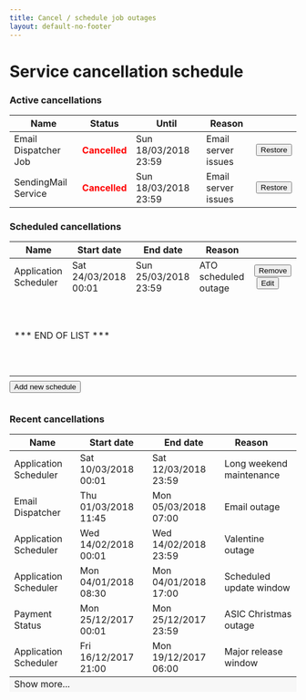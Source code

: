 ```yaml
---
title: Cancel / schedule job outages
layout: default-no-footer
---
```

<style>

p.select-all {
	float: right;
	margin: 0;
	margin-top: 3px;
	cursor: pointer;
	width: 65px;
}

tr.current td {
	background-color: #fff6f6;
}
.blockMsg {
	cursor: default;
}
td.more {
	cursor: pointer;
	background-color: #f7f7f7;
}
tr:hover td.more {
	background-color: #e7e7e7;
}
tr:hover td.more a {
	font-weight: bold;
}
td.more a:hover {
	color: #000;
	background-color: transparent;
}
tr:hover td.more span.fa {
	display: inline !important;
}

</style>
<h1>Service cancellation schedule</h1>
<div class="confirmation">
	<h3>Active cancellations</h3>
	<table>
		<thead class="">
			<tr>
				<th>Name</th>
				<th>Status</th>
				<th>Until</th>
				<th>Reason</th>
				<th></th>
			</tr>
		</thead>
		<tbody>
			<tr>
				<td>Email Dispatcher Job</td>
				<td style="color: red; font-weight: bold">Cancelled</td>
				<td>Sun 18/03/2018 23:59</td>
				<td>Email server issues</td>
				<td><button type="button" class="btn btn-default ico-edit">Restore</button></td>
			</tr>            
			<tr>
				<td>SendingMail Service</td>
				<td style="color: red; font-weight: bold">Cancelled</td>
				<td>Sun 18/03/2018 23:59</td>
				<td>Email server issues</td>
				<td><button type="button" class="btn btn-default ico-edit">Restore</button></td>
			</tr>
		</tbody>
	</table>
	<h3>Scheduled cancellations</h3>
	<table style="margin-bottom: 0.5em;">
		<thead class="">
			<tr>
				<th>Name</th>
				<th>Start date</th>
				<th>End date</th>
				<th>Reason</th>
				<th></th>
			</tr>
		</thead>
		<tbody id="schedule">
			<tr>
				<td>Application Scheduler</td>
				<td>Sat 24/03/2018 00:01</td>
				<td>Sun 25/03/2018 23:59</td>
				<td>ATO scheduled outage</td>
				<td><button type="button" class="btn btn-default ico-remove">Remove</button>&nbsp;<button type="button" class="btn btn-default ico-edit">Edit</button></td>
			</tr>
			<tr id="bottom-row">
				<td colspan="5" style="border-bottom: 0; height: 140px;">*** END OF LIST ***</td>
			</tr>
		</tbody>
	</table>
	<div style="width: 100%">
		<button id="add-new" class="btn btn-small btn-default" style="margin-bottom: 1em;">Add new schedule</button>
	</div>
	<h3>Recent cancellations</h3>
	<table>
		<thead>
			<tr>
				<th>Name</th>
				<th>Start date</th>
				<th>End date</th>
				<th>Reason</th>
				<th></th>
			</tr>
		</thead>
		<tbody id="past-schedule">
			<tr>
				<td>Application Scheduler</td>
				<td>Sat 10/03/2018 00:01</td>
				<td>Sat 12/03/2018 23:59</td>
				<td colspan="2">Long weekend maintenance</td>
			</tr>
			<tr>
				<td>Email Dispatcher</td>
				<td>Thu 01/03/2018 11:45</td>
				<td>Mon 05/03/2018 07:00</td>
				<td colspan="2">Email outage</td>
			</tr>
			<tr>
				<td>Application Scheduler</td>
				<td>Wed 14/02/2018 00:01</td>
				<td>Wed 14/02/2018 23:59</td>
				<td colspan="2">Valentine outage</td>
			</tr>
			<tr>
				<td>Application Scheduler</td>
				<td>Mon 04/01/2018 08:30</td>
				<td>Mon 04/01/2018 17:00</td>
				<td colspan="2">Scheduled update window</td>
			</tr>
			<tr>
				<td>Payment Status</td>
				<td>Mon 25/12/2017 00:01</td>
				<td>Mon 25/12/2017 23:59</td>
				<td colspan="2">ASIC Christmas outage</td>
			</tr>
			<tr>
				<td>Application Scheduler</td>
				<td>Fri 16/12/2017 21:00</td>
				<td>Mon 19/12/2017 06:00</td>
				<td colspan="2">Major release window</td>
			</tr>
		</tbody>
		<tfoot>
			<tr>
				<td class="more" colspan="4" ><a href="#" style="text-decoration: none">Show more...</a></td>
				<td class="more" style="text-align: right;"><span style="display: none; margin-right: 10px" class="fa fa-caret-down"></span></td>
			</tr>
		</tfoot>
	</table>
</div>

<div id="add-popup" style="cursor: default; display: none;">
	<h2 style="text-align: center; margin-top: 0;">Schedule Cancellation</h2>
	<fieldset id="fieldsetProofOfIdentity" class="no-margin">
        <legend class="larger">Select services</legend>
		<p style="margin-top: 0;">Use Ctrl+Click to select/de-select multiple services</p>
		<div class="grid-row clearfix">
			<div class="col4">
				<div>
					<p class="select-all"><i class="fa fa-check-square"></i> <span>all</span></p>
					<label for="asic-services">ASIC services</label>
				</div>
				<div>
					<select id="asic-services" size="8" multiple>
						<option>QueryNameAvailability</option>
						<option>SearchNniName</option>
						<option>InitiatePayment</option>
						<option>GetTransactionStatus</option>
						<option>CompanyLodgement</option>
						<option>SimpleFeeLookup</option>
						<option>BnLodgeApplication</option>
						<option>GetNni</option>
					</select>
				</div>
			</div>
			<div class="col4">
				<div>
					<p class="select-all"><i class="fa fa-check-square"></i> <span>all</span></p>
					<label for="ato-services">ATO services</label>
				</div>
				<div>
					<select id="jobname" size="3" multiple>
						<option>Lodge</option>
						<option>Prefill</option>
						<option>Prelodge</option>
					</select>
				</div>
				<div>
					<p  class="select-all"><i class="fa fa-check-square"></i> <span>all</span></p>
					<label for="ato-services">Experian services</label>
				</div>
				<div>
					<select id="jobname" size="3" multiple>
						<option>Email Client</option>
						<option>Address Client</option>
						<option>Mobile Client</option>
					</select>
				</div>
			</div>
			<div class="col4 last">
				<div>
					<p class="select-all"><i class="fa fa-check-square"></i> <span>all</span></p>
					<label for="jobname">Orchestration jobs</label>
				</div>
				<div>
					<select id="jobname" size="5" multiple>
						<option>Application Scheduler</option>
						<option>Daily Tasks</option>
						<option>Email Dispatcher</option>
						<option>Notification Processor</option>
						<option>Payment Status</option>
					</select>
				</div>
				<div>
					<label for="jobname">Miscellaneous services</label>
				</div>
				<div>
					<select id="jobname" size="2" multiple>
						<option>Check Domain Availability</option>
						<option>SendingMail</option>
					</select>
				</div>
			</div>
			<hr />
		</div>
	</fieldset>
	<fieldset>
		<legend class="larger">Schedule</legend>
		<div class="grid-row">
			<div class="col4">
				<label for="starttime">Start time</label><br />
				<input class="date" id="starttime" name="starttime" type="text" value="07/04/2018 08:00"> <button type="button" class="ui-datepicker-trigger"><span class="fa fa-calendar"></span></button>
			</div>
			<div class="col4">
				<label for="endtime">End time</label><br />
				<input class="date" id="starttime" name="endtime" type="text" value="07/04/2018 20:00"> <button type="button" class="ui-datepicker-trigger"><span class="fa fa-calendar"></span></button>
			</div>
			<div class="col4 last">
				<label for="description">Description</label><br />
				<input class="" id="description" name="description" type="text" value="ASIC scheduled maintenance">
			</div>
		</div>
	</fieldset>
	<div style="text-align: center">
		<button id="add-cancel" class="btn cancel" type="submit" value="cancel">Cancel</button><button id="add-save" class="btn btn-default" type="button" value="Add">Add</button>
	</div>
</div>
<script src="scripts/jquery.blockUI.js"></script>
<script>
	$(document).ready(function() {
		$("#add-new").click(function() {
			$.blockUI({ message: $("#add-popup"), css: {
					width:          '80%',
					top:            '10%',
					left:           '10%',
					padding: "20px",
					textAlign: 'none'
				}
			});
		});
		
		$("#add-cancel").click(function() {
			$.unblockUI();
		});
		
		$("#add-save").click(function() {
			$("#pay-outage").html("Sat 07/04/2018 08:00 - Sat 25/03/2018 20:00");
			$("#pay-description").html("ASIC scheduled maintenance");
			$("#bottom-row").before('<tr><td>Payment Status</td><td>Sat 07/04/2018 08:00</td><td>Sat 07/04/2018 20:00</td><td>ASIC scheduled maintenance</td><td><button type="button" class="btn btn-default ico-remove">Remove</button>&nbsp;<button type="button" class="btn btn-default ico-edit">Edit</button></td></tr>"')
			$.unblockUI();
		});
		$("#view-past-toggle").click(function() {
			$("#schedule").toggle(); $("#past-schedule").toggle(); $("#show-more").toggle(); $("#add-new").toggle();
			if ($("#schedule").is(":visible")) {
				$("#view-past-toggle").html("Show past schedules");
			} else {
				$("#view-past-toggle").html("Show future schedules");
			}
		});
		$(".select-all").click(function() {
			var text = $(this).find("span").html();
			$(this).find("span").html(text=="all"?"none":"all");
			$(this).find("i").toggleClass("fa-check-square").toggleClass("fa-square");
			if (text == "all") {
				$(this).parent().next().find("option").prop("selected", true);
			} else {
				$(this).parent().next().find("option").removeAttr("selected");
			}
		});
		
	});
</script>